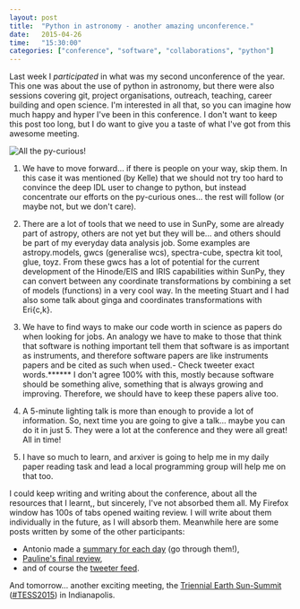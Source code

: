 ```yaml
---
layout: post
title:  "Python in astronomy - another amazing unconference."
date:   2015-04-26
time:   "15:30:00"
categories: ["conference", "software", "collaborations", "python"]
---
```


Last week I *participated* in what was my second unconference of the year.
This one was about the use of python in astronomy, but there were also sessions covering git, project organisations, outreach, teaching, career building and open science.
I'm interested in all that, so you can imagine how much happy and hyper I've been in this conference.
I don't want to keep this post too long, but I do want to give you a taste of what I've got from this awesome meeting.

![All the py-curious!](https://pbs.twimg.com/media/CDWyB-ZXIAAnaMK.jpg:large)


1. We have to move forward... if there is people on your way, skip them. In this case it was mentioned (by Kelle) that we should not try too hard to convince the deep IDL user to change to python, but instead concentrate our efforts on the py-curious ones... the rest will follow (or maybe not, but we don't care).

2. There are a lot of tools that we need to use in SunPy, some are already part of astropy, others are not yet but they will be... and others should be part of my everyday data analysis job.
Some examples are astropy.models, gwcs (generalise wcs), spectra-cube, spectra kit tool, glue, toyz.
From these gwcs has a lot of potential for the current development of the Hinode/EIS and IRIS capabilities within SunPy, they can convert between any coordinate transformations by combining a set of models (functions) in a very cool way.
In the meeting Stuart and I had also some talk about ginga and coordinates transformations with Eri{c,k}.

3. We have to find ways to make our code worth in science as papers do when looking for jobs. An analogy we have to make to those that think that software is nothing important tell them that software is as important as instruments, and therefore software papers are like instruments papers and be cited as such when used.- Check tweeter exact words.******
I don't agree 100% with this, mostly because software should be something alive, something that is always growing and improving. Therefore, we should have to keep these papers alive too.

4. A 5-minute lighting talk is more than enough to provide a lot of information. So, next time you are going to give a talk... maybe you can do it in just 5. They were a lot at the conference and they were all great! All in time!

5. I have so much to learn, and arxiver is going to help me in my daily paper reading task and lead a local programming group will help me on that too.

I could keep writing and writing about the conference, about all the resources that I learnt,, but sincerely, I've not absorbed them all. My Firefox window has 100s of tabs opened waiting review. I will write about them individually in the future, as I will absorb them. Meanwhile here are some posts written by some of the other participants:

 - Antonio made a [summary for each day][spacetime] (go through them!),
 - [Pauline's final review][pauline],
 - and of course the [tweeter feed][tweetpyastro].

And tomorrow... another exciting meeting, the [Triennial Earth Sun-Summit][tess] ([#TESS2015][tessTweet]) in Indianapolis.

[spacetime]: http://thespacetimebox.com/2015/04/21/there-and-back-again-day-1-python-in-astronomy-workshop/
[pauline]: http://pbarmby.github.io/2015/04/30/Python-in-Astronomy-review.html
[tweetpyastro]: https://twitter.com/search?q=%23pyastro15
[tess]: https://aas.org/meetings/tess2015
[tessTweet]: https://twitter.com/search?q=%23tess2015
